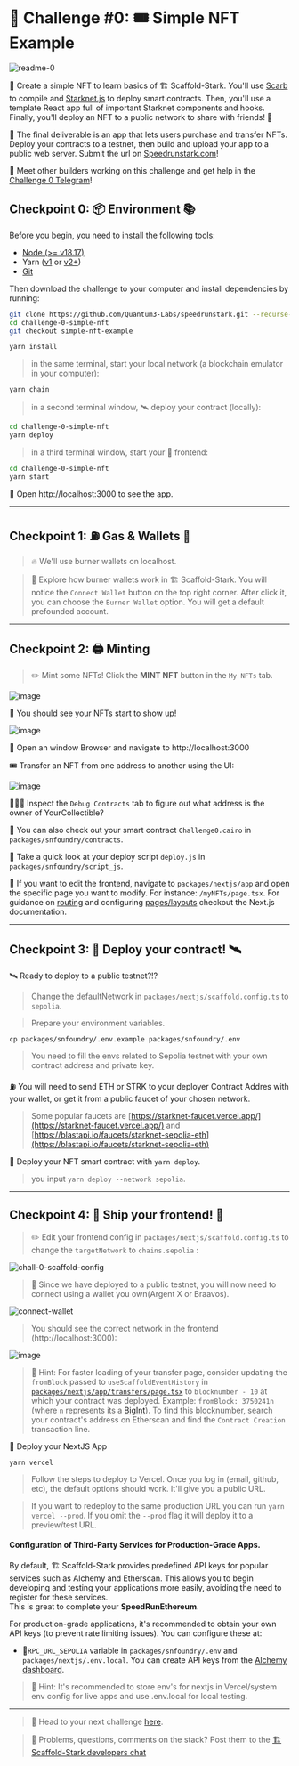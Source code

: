 # 🚩 Challenge #0: 🎟 Simple NFT Example

![readme-0](https://raw.githubusercontent.com/Quantum3-Labs/speedrunstark/4fa48a3fb7eb1319c3424b9b835fc6acdb1a9f00/packages/nextjs/public/hero.png)

🎫 Create a simple NFT to learn basics of 🏗 Scaffold-Stark. You'll use [Scarb](https://docs.swmansion.com/scarb/) to compile and [Starknet.js](https://www.starknetjs.com/) to deploy smart contracts. Then, you'll use a template React app full of important Starknet components and hooks. Finally, you'll deploy an NFT to a public network to share with friends! 🚀

🌟 The final deliverable is an app that lets users purchase and transfer NFTs. Deploy your contracts to a testnet, then build and upload your app to a public web server. Submit the url on [Speedrunstark.com](https://speedrunstark.com/)!

💬 Meet other builders working on this challenge and get help in the [Challenge 0 Telegram]()!

## Checkpoint 0: 📦 Environment 📚

Before you begin, you need to install the following tools:

- [Node (>= v18.17)](https://nodejs.org/en/download/)
- Yarn ([v1](https://classic.yarnpkg.com/en/docs/install/) or [v2+](https://yarnpkg.com/getting-started/install))
- [Git](https://git-scm.com/downloads)

Then download the challenge to your computer and install dependencies by running:

```sh
git clone https://github.com/Quantum3-Labs/speedrunstark.git --recurse-submodules challenge-0-simple-nft
cd challenge-0-simple-nft
git checkout simple-nft-example

yarn install
```

> in the same terminal, start your local network (a blockchain emulator in your computer):

```sh
yarn chain
```

> in a second terminal window, 🛰 deploy your contract (locally):

```sh
cd challenge-0-simple-nft
yarn deploy
```

> in a third terminal window, start your 📱 frontend:

```sh
cd challenge-0-simple-nft
yarn start
```

📱 Open http://localhost:3000 to see the app.

---

## Checkpoint 1: ⛽️ Gas & Wallets 👛

> 🔥 We'll use burner wallets on localhost.

> 👛 Explore how burner wallets work in 🏗 Scaffold-Stark. You will notice the `Connect Wallet` button on the top right corner. After click it, you can choose the `Burner Wallet` option. You will get a default prefounded account.
---

## Checkpoint 2: 🖨 Minting

> ✏️ Mint some NFTs! Click the **MINT NFT** button in the `My NFTs` tab.

![image](./packages/nextjs/public/ch0-mynft.png)

👀 You should see your NFTs start to show up!

![image](./packages/nextjs/public/ch0-nfts-images.png)

👛 Open an window Browser and navigate to http://localhost:3000

🎟 Transfer an NFT from one address to another using the UI:

![image](./packages/nextjs/public/ch0-nfts-images-transfer.png)

🕵🏻‍♂️ Inspect the `Debug Contracts` tab to figure out what address is the owner of YourCollectible?

🔏 You can also check out your smart contract `Challenge0.cairo` in `packages/snfoundry/contracts`.

💼 Take a quick look at your deploy script `deploy.js` in `packages/snfoundry/script_js`.

📝 If you want to edit the frontend, navigate to `packages/nextjs/app` and open the specific page you want to modify. For instance: `/myNFTs/page.tsx`. For guidance on [routing](https://nextjs.org/docs/app/building-your-application/routing/defining-routes) and configuring [pages/layouts](https://nextjs.org/docs/app/building-your-application/routing/pages-and-layouts) checkout the Next.js documentation.

---

## Checkpoint 3: 💾 Deploy your contract! 🛰

🛰 Ready to deploy to a public testnet?!?

> Change the defaultNetwork in `packages/nextjs/scaffold.config.ts` to `sepolia`.

> Prepare your environment variables. 

```shell
cp packages/snfoundry/.env.example packages/snfoundry/.env
```

> You need to fill the envs related to Sepolia testnet with your own contract address and private key.

⛽️ You will need to send ETH or STRK to your deployer Contract Addres with your wallet, or get it from a public faucet of your chosen network.

> Some popular faucets are [https://starknet-faucet.vercel.app/](https://starknet-faucet.vercel.app/) and [https://blastapi.io/faucets/starknet-sepolia-eth](https://blastapi.io/faucets/starknet-sepolia-eth)

🚀 Deploy your NFT smart contract with `yarn deploy`.

> you input `yarn deploy --network sepolia`.

---

## Checkpoint 4: 🚢 Ship your frontend! 🚁

> ✏️ Edit your frontend config in `packages/nextjs/scaffold.config.ts` to change the `targetNetwork` to `chains.sepolia` :

![chall-0-scaffold-config](./packages/nextjs/public/ch0-scaffold-config.png)

> 🦊 Since we have deployed to a public testnet, you will now need to connect using a wallet you own(Argent X or Braavos).

![connect-wallet](./packages/nextjs/public/ch0-walletconnect.png)

> You should see the correct network in the frontend (http://localhost:3000):

![image](./packages/nextjs/public/ch0-balance.png)

> 💬 Hint: For faster loading of your transfer page, consider updating the `fromBlock` passed to `useScaffoldEventHistory` in [`packages/nextjs/app/transfers/page.tsx`](https://github.com/scaffold-eth/se-2-challenges/blob/challenge-0-simple-nft/packages/nextjs/app/transfers/page.tsx#L12) to `blocknumber - 10` at which your contract was deployed. Example: `fromBlock: 3750241n` (where `n` represents its a [BigInt](https://developer.mozilla.org/en-US/docs/Web/JavaScript/Reference/Global_Objects/BigInt)). To find this blocknumber, search your contract's address on Etherscan and find the `Contract Creation` transaction line.

🚀 Deploy your NextJS App

```shell
yarn vercel
```

> Follow the steps to deploy to Vercel. Once you log in (email, github, etc), the default options should work. It'll give you a public URL.

> If you want to redeploy to the same production URL you can run `yarn vercel --prod`. If you omit the `--prod` flag it will deploy it to a preview/test URL.

#### Configuration of Third-Party Services for Production-Grade Apps.

By default, 🏗 Scaffold-Stark provides predefined API keys for popular services such as Alchemy and Etherscan. This allows you to begin developing and testing your applications more easily, avoiding the need to register for these services.  
This is great to complete your **SpeedRunEthereum**.

For production-grade applications, it's recommended to obtain your own API keys (to prevent rate limiting issues). You can configure these at:

- 🔷`RPC_URL_SEPOLIA` variable in `packages/snfoundry/.env` and `packages/nextjs/.env.local`. You can create API keys from the [Alchemy dashboard](https://dashboard.alchemy.com/).


> 💬 Hint: It's recommended to store env's for nextjs in Vercel/system env config for live apps and use .env.local for local testing.


---

> 🏃 Head to your next challenge [here](https://github.com/Quantum3-Labs/speedrunstark/tree/decentralized-staking).

> 💭 Problems, questions, comments on the stack? Post them to the [🏗 Scaffold-Stark developers chat]()
